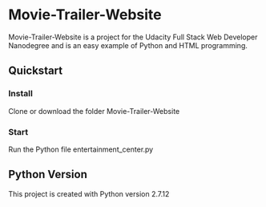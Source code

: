 # Movie-Trailer-Website
Movie-Trailer-Website is a project for the Udacity Full Stack Web Developer Nanodegree and is an easy example of Python and HTML programming.
## Quickstart
### Install
Clone or download the folder Movie-Trailer-Website
### Start
Run the Python file entertainment_center.py
## Python Version
This project is created with Python version 2.7.12
